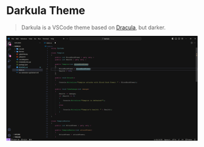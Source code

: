 # Darkula Theme

> Darkula is a VSCode theme based on [Dracula](https://github.com/dracula/visual-studio-code), but darker.

![Screenshot](./screenshot.png)